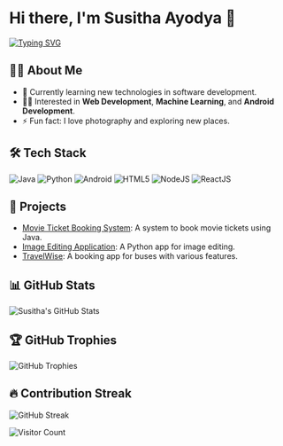 # Hi there, I'm Susitha Ayodya 👋

[![Typing SVG](https://readme-typing-svg.herokuapp.com?size=24&color=3A98F0&lines=Software+Engineer;Web+Developer;Open+Source+Contributor)](https://git.io/typing-svg)

## 🙋‍♂️ About Me
- 🌱 Currently learning new technologies in software development.
- 👨‍💻 Interested in **Web Development**, **Machine Learning**, and **Android Development**.
- ⚡ Fun fact: I love photography and exploring new places.

## 🛠 Tech Stack
![Java](https://img.shields.io/badge/Java-ED8B00?style=for-the-badge&logo=java&logoColor=white)
![Python](https://img.shields.io/badge/Python-3776AB?style=for-the-badge&logo=python&logoColor=white)
![Android](https://img.shields.io/badge/Android-3DDC84?style=for-the-badge&logo=android&logoColor=white)
![HTML5](https://img.shields.io/badge/HTML5-E34F26?style=for-the-badge&logo=html5&logoColor=white)
![NodeJS](https://img.shields.io/badge/NodeJS-85A3FF6?style=for-the-badge&logo=NodeJS&logoColor=white)
![ReactJS](https://img.shields.io/badge/React-1F3D99?style=for-the-badge&logo=React&logoColor=white)

## 🚀 Projects
- [Movie Ticket Booking System](https://github.com/Susitha05/Movie-ticket-booking-system): A system to book movie tickets using Java.
- [Image Editing Application](https://github.com/Susitha05/Image-Editing-application-): A Python app for image editing.
- [TravelWise](https://github.com/Susitha05/TravelWise): A booking app for buses with various features.

## 📊 GitHub Stats
![Susitha's GitHub Stats](https://github-readme-stats.vercel.app/api?username=Susitha05&show_icons=true&theme=radical)

## 🏆 GitHub Trophies
![GitHub Trophies](https://github-profile-trophy.vercel.app/?username=Susitha05&theme=dracula&row=1&column=7)

## 🔥 Contribution Streak
![GitHub Streak](https://github-readme-streak-stats.herokuapp.com/?user=Susitha05&theme=radical)

![Visitor Count](https://komarev.com/ghpvc/?username=Susitha05&color=blue)
